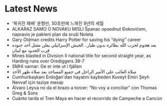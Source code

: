 # Latest News
-  ‘복귀전 패배’ 윤형빈, 50초만에 느껴진 9년의 세월
-  ALKARAZ SAMO O NOVAKU MISLI Španac opsednut Đokovićem, napravio je pakleni plan da sruši Noleta
-  Gary Oldman credits Harry Potter for saving his “dying” career
-  بعد هجوم لحزب الله بطائرة بدون طيار.. الجيش الإسرائيلي يعلن مقتل أحد جنوده قرب الحدود مع لبنان
-  Mines blasted in Division II national title for second straight year, as Harding runs over Orediggers 38-7
-  SMHI varnar: Ge er inte ut i fjällen
-  صلاة الغائب على الأمير الراحل في جميع المساجد بعد صلاة ظهر الأحد
-  Cumhurbaşkanı Erdoğan'dan hayatını kaybeden Kuveyt Emiri Şeyh Nevvaf için taziye mesajı
-  Álvaro Leyva no da el brazo a torcer: “No voy a conciliar” con Thomas Greg & Sons
-  Cuánto tarda el Tren Maya en hacer el recorrido de Campeche a Cancún
